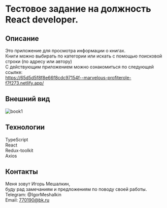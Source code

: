 # Тестовое задание на должность React developer.

## Описание
Это приложение для просмотра информации о книгах. <br>
Книги можно выбирать по категории или искать с помощью поисковой строки (по адресу или автору) <br>
С действующим приложением можно ознакомиться по следующей ссылке:  <br>
https://65d5d5f8f8e66f8cdc97154f--marvelous-profiterole-f7f273.netlify.app/

## Внешний вид
![book1](https://github.com/IgorMeshalkin/Books-Test-Task/assets/97287038/729a3bc0-f350-4d0d-adbd-b3c5348f7b33)


## Технологии
TypeScript<br>
React<br>
Redux-toolkit<br>
Axios<br>

## Контакты
Меня зовут Игорь Мешалкин, <br> буду рад замечаниям и предложениям по поводу своей работы.   <br>
Telegram: @IgorMeshalkin   <br>
Email: 770190@bk.ru

